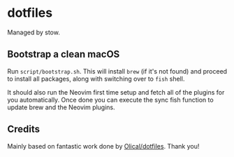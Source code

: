 # dotfiles

Managed by stow.

## Bootstrap a clean macOS

Run `script/bootstrap.sh`. This will install `brew` (if it's not found) and proceed to install all packages, along with switching over to `fish` shell.

It should also run the Neovim first time setup and fetch all of the plugins for you automatically. Once done you can execute the sync fish function to update brew and the Neovim plugins.

## Credits

Mainly based on fantastic work done by [Olical/dotfiles](https://github.com/Olical/dotfiles). Thank you!
